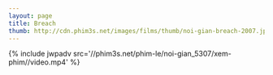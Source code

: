```yaml
---
layout: page
title: Breach
thumb: http://cdn.phim3s.net/images/films/thumb/noi-gian-breach-2007.jpg
---
```

{% include jwpadv src='//phim3s.net/phim-le/noi-gian_5307/xem-phim//video.mp4' %}